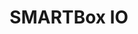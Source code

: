 ---
title: SMARTBox IO
layout: bundle
image: '/images/devices/device-list/smartbox-io.jpg'
brand: SMARTBox
---